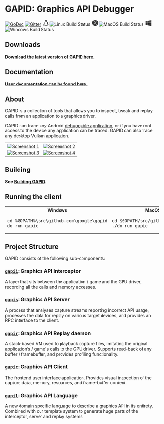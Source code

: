 # GAPID: Graphics API Debugger

[![GoDoc](https://godoc.org/github.com/google/gapid?status.svg)](https://godoc.org/github.com/google/gapid)
[![Gitter](https://badges.gitter.im/google/gapid.svg)](https://gitter.im/google/gapid?utm_source=badge&utm_medium=badge&utm_campaign=pr-badge&utm_content=badge)
<img alt="Linux" src="kokoro/img/linux.png" width="20px" height="20px" hspace="2px"/>![Linux Build Status](https://gapid-build.storage.googleapis.com/badges/build_status_linux.svg)
<img alt="MacOS" src="kokoro/img/macos.png" width="20px" height="20px" hspace="2px"/>![MacOS Build Status](https://gapid-build.storage.googleapis.com/badges/build_status_macos.svg)
<img alt="Windows" src="kokoro/img/windows.png" width="20px" height="20px" hspace="2px"/>![Windows Build Status](https://gapid-build.storage.googleapis.com/badges/build_status_windows.svg)

## Downloads

**[Download the latest version of GAPID here.](https://github.com/google/gapid/releases)**

## Documentation

**[User documentation can be found here.](https://google.github.io/gapid/about)**

## About

GAPID is a collection of tools that allows you to inspect, tweak and replay calls from an application to a graphics driver.

GAPID can trace any Android [debuggable application](https://developer.android.com/guide/topics/manifest/application-element.html#debug), or if you have root access to the device any application can be traced.
GAPID can also trace any desktop Vulkan application.

<table>
  <tr>
    <td>
      <a href="https://google.github.io/gapid/images/screenshots/framebuffer.png">
        <img src="https://google.github.io/gapid/images/screenshots/framebuffer_thumb.jpg" alt="Screenshot 1">
      </a>
    </td>
    <td>
      <a href="https://google.github.io/gapid/images/screenshots/geometry.png">
        <img src="https://google.github.io/gapid/images/screenshots/geometry_thumb.jpg" alt="Screenshot 2">
      </a>
    </td>
  </tr>
  <tr>
    <td>
      <a href="https://google.github.io/gapid/images/screenshots/textures.png">
        <img src="https://google.github.io/gapid/images/screenshots/textures_thumb.jpg" alt="Screenshot 3">
      </a>
    </td>
    <td>
      <a href="https://google.github.io/gapid/images/screenshots/shaders.png">
        <img src="https://google.github.io/gapid/images/screenshots/shaders_thumb.jpg" alt="Screenshot 4">
      </a>
    </td>
  </tr>
</table>

## Building

**See [Building GAPID](BUILDING.md).**

## Running the client

<table>
  <tr>
    <th>Windows</th>
    <th>MacOS / Linux</th>
  </tr>
  <tr>
    <td><pre>cd %GOPATH%\src\github.com\google\gapid<br>do run gapic</pre></td>
    <td><pre>cd $GOPATH/src/github.com/google/gapid<br>./do run gapic</pre></td>
  </tr>
</table>

## Project Structure

GAPID consists of the following sub-components:

### [`gapii`](gapii): Graphics API Interceptor
A layer that sits between the application / game and the GPU driver, recording all the calls and memory accesses.

### [`gapis`](gapis): Graphics API Server
A process that analyses capture streams reporting incorrect API usage, processes the data for replay on various target devices, and provides an RPC interface to the client.

### [`gapir`](gapir): Graphics API Replay daemon
A stack-based VM used to playback capture files, imitating the original application’s / game's calls to the GPU driver. Supports read-back of any buffer / framebuffer, and provides profiling functionality.

### [`gapic`](gapic): Graphics API Client
The frontend user interface application. Provides visual inspection of the capture data, memory, resources, and frame-buffer content.

### [`gapil`](gapil): Graphics API Language
A new domain specific language to describe a graphics API in its entirety. Combined with our template system to generate huge parts of the interceptor, server and replay systems.
